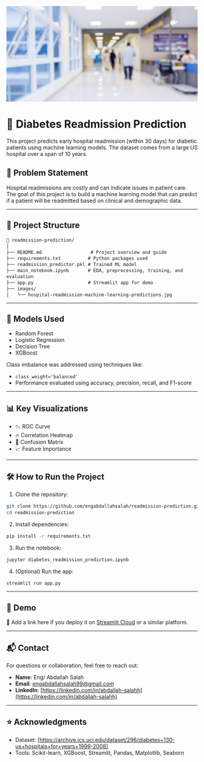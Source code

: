 ![hospital-readmission-machine-learning-predictions](images/hospital-readmission-machine-learning-predictions.jpg)

# 🏥 Diabetes Readmission Prediction

This project predicts early hospital readmission (within 30 days) for diabetic patients using machine learning models. The dataset comes from a large US hospital over a span of 10 years.

## 📌 Problem Statement

Hospital readmissions are costly and can indicate issues in patient care. The goal of this project is to build a machine learning model that can predict if a patient will be readmitted based on clinical and demographic data.

---

## 📁 Project Structure

```
📁 readmission-prediction/
│
├── README.md                  # Project overview and guide
├── requirements.txt          # Python packages used
├── readmission_predictor.pkl # Trained ML model
├── main_notebook.ipynb       # EDA, preprocessing, training, and evaluation
├── app.py                    # Streamlit app for demo 
├── images/
│   └── hospital-readmission-machine-learning-predictions.jpg       
```

---

## 🧪 Models Used

- Random Forest
- Logistic Regression
- Decision Tree
- XGBoost

Class imbalance was addressed using techniques like:
- `class_weight='balanced'`
- Performance evaluated using accuracy, precision, recall, and F1-score

---

## 📊 Key Visualizations

- 📉 ROC Curve
- 🔥 Correlation Heatmap
- 📌 Confusion Matrix
- 📈 Feature Importance

---

## 🛠️ How to Run the Project

1. Clone the repository:

```bash
git clone https://github.com/engabdallahsalah/readmission-prediction.git
cd readmission-prediction
```

2. Install dependencies:

```bash
pip install -r requirements.txt
```

3. Run the notebook:

```bash
jupyter diabetes_readmission_prediction.ipynb
```

4. (Optional) Run the app:

```bash
streamlit run app.py
```

---

## 🚀 Demo

🔗 Add a link here if you deploy it on [Streamlit Cloud](https://streamlit.io/cloud) or a similar platform.

---

## 📬 Contact

For questions or collaboration, feel free to reach out:

- **Name**: Eng/ Abdallah Salah  
- **Email**: [engabdallahsalah99@gmail.com](mailto:engabdallahsalah99@gmail.com)  
- **LinkedIn**: [https://linkedin.com/in/abdallah-salahh](https://linkedin.com/in/abdallah-salahh)

---

## ⭐️ Acknowledgments

- Dataset: [https://archive.ics.uci.edu/dataset/296/diabetes+130-us+hospitals+for+years+1999-2008]
- Tools: Scikit-learn, XGBoost, Streamlit, Pandas, Matplotlib, Seaborn
